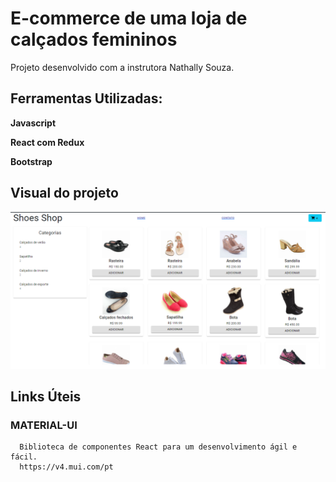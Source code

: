 # E-commerce de uma loja de calçados femininos

Projeto desenvolvido com a instrutora Nathally Souza.

## Ferramentas Utilizadas:
  **Javascript**

  **React com Redux**

  **Bootstrap**

## Visual do projeto
<p>
  <img src=".github/shoesShop.png">
</p>

## Links Úteis
### MATERIAL-UI 
```
  Biblioteca de componentes React para um desenvolvimento ágil e fácil.
  https://v4.mui.com/pt
```
